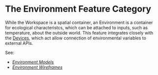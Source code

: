 # The Environment Feature Category

While the Workspace is a spatial container, an Environment is a container for ecological characteristcs, which can be attached to inputs, such as temperature, about the outside world. This feature integrates closely with the [Devices](/outline/devices/README.md), which act allow connection of environmental variables to external APIs.

See:
- *[Environment Models](models.md)* 
- *[Environment Wireframes](wireframes.md)*